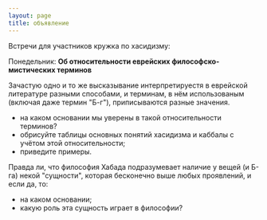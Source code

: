 ```yaml
---
layout: page
title: объявление
---
```


Встречи для участников кружка по хасидизму:

Понедельник: **Об относительности еврейских философско-мистических терминов**

Зачастую одно и то же высказывание интерпретируестя в еврейской литературе разными
способами, и терминам, в нём использованым (включая даже термин "Б-г"),
приписываются разные значения.
- на каком основании мы уверены в такой относительности терминов? 
- обрисуйте таблицы основных понятий хасидизма и каббалы с учётом этой относительности;
- приведите примеры.

Правда ли, что философия Хабада подразумевает наличие у вещей (и Б-га) некой
"сущности", которая бесконечно выше любых проявлений, и если да, то:
 - на каком основании;
 - какую роль эта сущность играет в философии?
